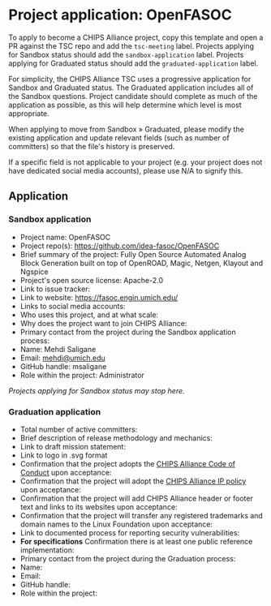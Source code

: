 # Project application: OpenFASOC

To apply to become a CHIPS Alliance project, copy this template and open a PR against the TSC repo and add the `tsc-meeting` label. Projects applying for Sandbox status should add the `sandbox-application` label. Projects applying for Graduated status should add the `graduated-application` label.

For simplicity, the CHIPS Alliance TSC uses a progressive application for Sandbox and Graduated status. The Graduated application includes all of the Sandbox questions. Project candidate should complete as much of the application as possible, as this will help determine which level is most appropriate.

When applying to move from Sandbox » Graduated, please modify the existing application and update relevant fields (such as number of committers) so that the file's history is preserved.

If a specific field is not applicable to your project (e.g. your project does not have dedicated social media accounts), please use N/A to signify this.

## Application

### Sandbox application

* Project name: OpenFASOC
* Project repo(s): https://github.com/idea-fasoc/OpenFASOC
* Brief summary of the project: Fully Open Source Automated Analog Block Generation built on top of OpenROAD, Magic, Netgen, Klayout and Ngspice  
* Project's open source license: Apache-2.0
* Link to issue tracker:
* Link to website: https://fasoc.engin.umich.edu/
* Links to social media accounts: 
* Who uses this project, and at what scale: 
* Why does the project want to join CHIPS Alliance:
* Primary contact from the project during the Sandbox application process:
 * Name: Mehdi Saligane
 * Email: mehdi@umich.edu
 * GitHub handle: msaligane
 * Role within the project: Administrator

*Projects applying for Sandbox status may stop here.*

### Graduation application

* Total number of active committers:
* Brief description of release methodology and mechanics:
* Link to draft mission statement:
* Link to logo in .svg format
* Confirmation that the project adopts the [CHIPS Alliance Code of Conduct](https://lfprojects.org/policies/code-of-conduct/) upon acceptance:
* Confirmation that the project will adopt the [CHIPS Alliance IP policy](https://technical-charter.chipsalliance.org) upon acceptance:
* Confirmation that the project will add CHIPS Alliance header or footer text and links to its websites upon acceptance:
* Confirmation that the project will transfer any registered trademarks and domain names to the Linux Foundation upon acceptance:
* Link to documented process for reporting security vulnerabilities:
* **For specifications** Confirmation there is at least one public reference implementation:
* Primary contact from the project during the Graduation process:
 * Name:
 * Email:
 * GitHub handle:
 * Role within the project:
